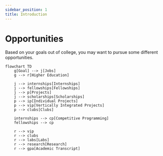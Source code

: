 ```yaml
---
sidebar_position: 1
title: Introduction
---
```

# Opportunities

Based on your goals out of college, you may want to pursue some different opportunities.

```mermaid
flowchart TD
    g[Goal] --> j[Jobs]
    g --> r[Higher Education]

    j --> internships[Internships]
    j --> fellowships[Fellowships]
    j --> p[Projects]
    j --> scholarships[Scholarships]
    p --> ip[Individual Projects]
    p --> vip[Vertically Integrated Projects]
    p --> clubs[Clubs]
    
    internships --> cp[Competitive Programming]
    fellowships --> cp

    r --> vip
    r --> clubs
    r --> labs[Labs]
    r --> research[Research]
    r --> gpa[Academic Transcript]
```
